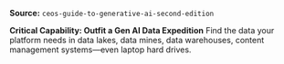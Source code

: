 **Source:** `ceos-guide-to-generative-ai-second-edition`

**Critical Capability: Outfit a Gen AI Data Expedition**
Find the data your platform needs in data lakes, data mines, data warehouses, content management systems—even laptop hard drives.
